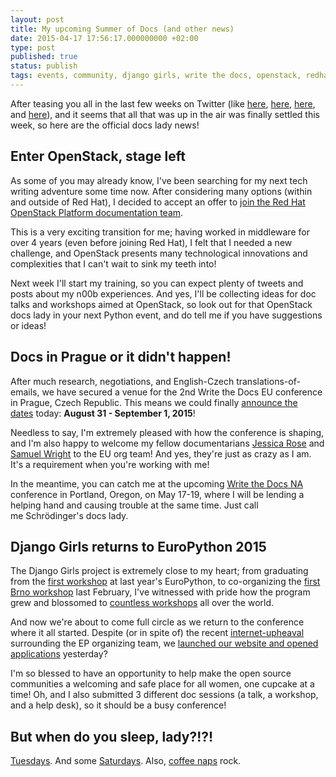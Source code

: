 ```yaml
---
layout: post
title: My upcoming Summer of Docs (and other news)
date: 2015-04-17 17:56:17.000000000 +02:00
type: post
published: true
status: publish
tags: events, community, django girls, write the docs, openstack, redhat
---
```


After teasing you all in the last few weeks on Twitter (like [here](https://twitter.com/thatdocslady/status/580451916049698817), [here](https://twitter.com/thatdocslady/status/580472574632693761), [here](https://twitter.com/thatdocslady/status/583620756136980480), and [here](https://twitter.com/thatdocslady/status/586863480222969856)), and it seems that all that was up in the air was finally settled this week, so here are the official docs lady news!

Enter OpenStack, stage left
---------------------------

As some of you may already know, I've been searching for my next tech writing adventure some time now. After considering many options (within and outside of Red Hat), I decided to accept an offer to [join the Red Hat OpenStack Platform documentation team](https://twitter.com/thatdocslady/status/587917796690022400).

This is a very exciting transition for me; having worked in middleware for over 4 years (even before joining Red Hat), I felt that I needed a new challenge, and OpenStack presents many technological innovations and complexities that I can't wait to sink my teeth into!

Next week I'll start my training, so you can expect plenty of tweets and posts about my n00b experiences. And yes, I'll be collecting ideas for doc talks and workshops aimed at OpenStack, so look out for that OpenStack docs lady in your next Python event, and do tell me if you have suggestions or ideas!

Docs in Prague or it didn't happen!
-----------------------------------

After much research, negotiations, and English-Czech translations-of-emails, we have secured a venue for the 2nd Write the Docs EU conference in Prague, Czech Republic. This means we could finally [announce the dates](https://twitter.com/writethedocs/status/589078941832458240) today: **August 31 - September 1, 2015**!

Needless to say, I'm extremely pleased with how the conference is shaping, and I'm also happy to welcome my fellow documentarians [Jessica Rose](https://twitter.com/jesslynnrose) and [Samuel Wright](https://twitter.com/plaindocs) to the EU org team! And yes, they're just as crazy as I am. It's a requirement when you're working with me!

In the meantime, you can catch me at the upcoming [Write the Docs NA](http://www.writethedocs.org/conf/na/2015/) conference in Portland, Oregon, on May 17-19, where I will be lending a helping hand and causing trouble at the same time. Just call me Schrödinger's docs lady.

Django Girls returns to EuroPython 2015
---------------------------------------

The Django Girls project is extremely close to my heart; from graduating from the [first workshop](http://docsideofthemoon.com/2014/08/05/django-girls-europython-2014/ "Django Girls @ EuroPython 2014 – Girl-power to geek-power") at last year's EuroPython, to co-organizing the [first Brno workshop](http://docsideofthemoon.com/2015/02/18/django-girls-brno-devconf-cz-2015/ "Django Girls Brno @ DevConf.cz 2015") last February, I've witnessed with pride how the program grew and blossomed to [countless workshops](http://djangogirls.org/events/) all over the world.

And now we're about to come full circle as we return to the conference where it all started. Despite (or in spite of) the recent [internet-upheaval](https://twitter.com/DjangoGirlsEP15/status/586100476275490816) surrounding the EP organizing team, we [launched our website and opened applications](http://djangogirls.org/europython2015/) yesterday?

I'm so blessed to have an opportunity to help make the open source communities a welcoming and safe place for all women, one cupcake at a time! Oh, and I also submitted 3 different doc sessions (a talk, a workshop, and a help desk), so it should be a busy conference!

But when do you sleep, lady?!?!
-------------------------------

[Tuesdays](https://twitter.com/thatdocslady/status/580377308919422976). And some [Saturdays](https://twitter.com/thatdocslady/status/586911949218312192). Also, [coffee naps](http://www.vox.com/2014/8/28/6074177/coffee-naps-caffeine-science) rock.
